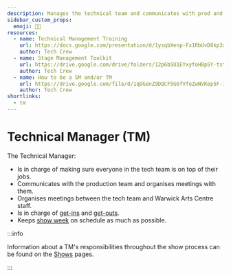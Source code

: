 ```yaml
---
description: Manages the technical team and communicates with prod and the WAC.
sidebar_custom_props:
  emoji: 🧑‍💼
resources:
  - name: Technical Management Training
    url: https://docs.google.com/presentation/d/1ysqbXenp-Fx1RbUvD8kp3xmify7rCvs6h2sT4SlBrEw/edit?usp=sharing
    author: Tech Crew
  - name: Stage Management Toolkit
    url: https://drive.google.com/drive/folders/12p6b5U1EYxyfoH8p5Y-tstqz9Gh_CBWs?usp=drive_link
    author: Tech Crew
  - name: How to be a SM and/or TM
    url: https://drive.google.com/file/d/1qOGenZ9DQCF5G6fVfeZwNVKep5F-inG6/view?usp=sharing
    author: Tech Crew
shortlinks:
  - tm
---
```

# Technical Manager (TM)

The Technical Manager:

* Is in charge of making sure everyone in the tech team is on top of their jobs.
* Communicates with the production team and organises meetings with them.
* Organises meetings between the tech team and Warwick Arts Centre staff.
* Is in charge of [get-ins](/wiki/warwick-drama/shows/show-week#get-in) and
  [get-outs](http://localhost:3000/wiki/warwick-drama/shows/show-week#get-out).
* Keeps [show week](/wiki/warwick-drama/shows/show-week) on schedule as much as possible.

:::info

Information about a TM's responsibilities throughout the show process can be found on the
[Shows](/wiki/warwick-drama/shows) pages.

:::